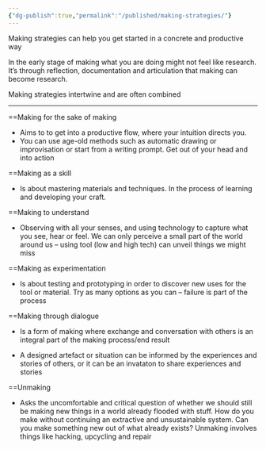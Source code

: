 ```yaml
---
{"dg-publish":true,"permalink":"/published/making-strategies/"}
---
```


Making strategies can help you get started in a concrete and productive way 

In the early stage of making what you are doing might not feel like research. It’s through reflection, documentation and articulation that making can become research. 

Making strategies intertwine and are often combined

---
==Making for the sake of making 

- Aims to to get into a productive flow, where your intuition directs you. 
- You can use age-old methods such as automatic drawing or improvisation or start from a writing prompt. Get out of your head and into action  

==Making as a skill 

- Is about mastering materials and techniques. In the process of learning and developing your craft. 
    
==Making to understand  

- Observing with all your senses, and using technology to capture what you see, hear or feel. We can only perceive a small part of the world around us – using tool (low and high tech) can unveil things we might miss  

==Making as experimentation 

- Is about testing and prototyping in order to discover new uses for the tool or material. Try as many options as you can – failure is part of the process 

==Making through dialogue 

- Is a form of making where exchange and conversation with others is an integral part of the making process/end result  

- A designed artefact or situation can be informed by the experiences and stories of others, or it can be an invataton to share experiences and stories  

==Unmaking 

- Asks the uncomfortable and critical question of whether we should still be making new things in a world already flooded with stuff. How do you make without continuing an extractive and unsustainable system. Can you make something new out of what already exists? Unmaking involves things like hacking, upcycling and repair